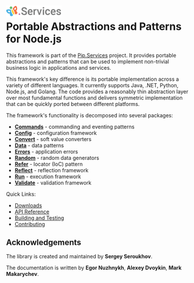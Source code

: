 # <img src="https://github.com/pip-services/pip-services/raw/master/design/Logo.png" alt="Pip.Services Logo" style="max-width:30%"> <br/> Portable Abstractions and Patterns for Node.js

This framework is part of the [Pip.Services](https://github.com/pip-services/pip-services) project.
It provides portable abstractions and patterns that can be used to implement non-trivial business logic in applications and services.

This framework's key difference is its portable implementation across a variety of different languages. 
It currently supports Java, .NET, Python, Node.js, and Golang. The code provides a reasonably thin abstraction layer 
over most fundamental functions and delivers symmetric implementation that can be quickly ported between different platforms.

The framework's functionality is decomposed into several packages:

- [**Commands**](https://rawgit.com/pip-services-node/pip-services-commons-node/master/doc/api/modules/commands.html) - commanding and eventing patterns
- [**Config**](https://rawgit.com/pip-services-node/pip-services-commons-node/master/doc/api/modules/config.html) - configuration framework
- [**Convert**](https://rawgit.com/pip-services-node/pip-services-commons-node/master/doc/api/modules/convert.html) - soft value converters
- [**Data**](https://rawgit.com/pip-services-node/pip-services-commons-node/master/doc/api/modules/data.html) - data patterns
- [**Errors**](https://rawgit.com/pip-services-node/pip-services-commons-node/master/doc/api/modules/errors.html) - application errors
- [**Random**](https://rawgit.com/pip-services-node/pip-services-commons-node/master/doc/api/modules/random.html) - random data generators
- [**Refer**](https://rawgit.com/pip-services-node/pip-services-commons-node/master/doc/api/modules/refer.html) - locator (IoC) pattern
- [**Reflect**](https://rawgit.com/pip-services-node/pip-services-commons-node/master/doc/api/modules/reflect.html) - reflection framework
- [**Run**](https://rawgit.com/pip-services-node/pip-services-commons-node/master/doc/api/modules/run.html) - execution framework
- [**Validate**](https://rawgit.com/pip-services-node/pip-services-commons-node/master/doc/api/modules/validate.html) - validation framework

Quick Links:

* [Downloads](https://github.com/pip-services-node/pip-services-commons-node/blob/master/doc/Downloads.md)
* [API Reference](https://rawgit.com/pip-services-node/pip-services-commons-node/master/doc/api/globals.html)
* [Building and Testing](https://github.com/pip-services-node/pip-services-commons-node/blob/master/doc/Development.md)
* [Contributing](https://github.com/pip-services-node/pip-services-commons-node/blob/master/doc/Development.md/#contrib)

## Acknowledgements

The library is created and maintained by **Sergey Seroukhov**.

The documentation is written by **Egor Nuzhnykh**, **Alexey Dvoykin**, **Mark Makarychev**.

